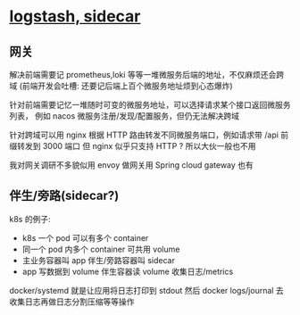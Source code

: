 # [logstash, sidecar](2022/02/logstash_sidecar.md)

## 网关

解决前端需要记 prometheus,loki 等等一堆微服务后端的地址，不仅麻烦还会跨域
(前端开发会吐槽: 还要记后端上百个微服务地址烦到心态爆炸)

针对前端需要记忆一堆随时可变的微服务地址，可以选择请求某个接口返回微服务列表，
例如 nacos 微服务注册/发现/配置服务，但仍无法解决跨域

针对跨域可以用 nginx 根据 HTTP 路由转发不同微服务端口，例如请求带 /api 前缀转发到 3000 端口
但 nginx 似乎只支持 HTTP ? 所以大伙一般也不用

我对网关调研不多貌似用 envoy 做网关用 Spring cloud gateway 也有

## 伴生/旁路(sidecar?)

k8s 的例子:
- k8s 一个 pod 可以有多个 container
- 同一个 pod 内多个 container 可共用 volume
- 主业务容器叫 app 伴生/旁路容器叫 sidecar
- app 写数据到 volume 伴生容器读 volume 收集日志/metrics 

docker/systemd 就是让应用将日志打印到 stdout 然后 docker logs/journal 去收集日志再做日志分割压缩等等操作
